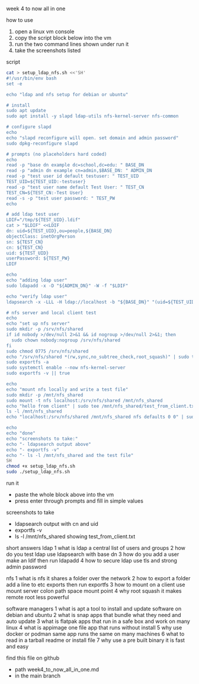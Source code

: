 week 4 to now all in one

how to use
1. open a linux vm console
2. copy the script block below into the vm
3. run the two command lines shown under run it
4. take the screenshots listed

script
```bash
cat > setup_ldap_nfs.sh <<'SH'
#!/usr/bin/env bash
set -e

echo "ldap and nfs setup for debian or ubuntu"

# install
sudo apt update
sudo apt install -y slapd ldap-utils nfs-kernel-server nfs-common

# configure slapd
echo
echo "slapd reconfigure will open. set domain and admin password"
sudo dpkg-reconfigure slapd

# prompts (no placeholders hard coded)
echo
read -p "base dn example dc=school,dc=edu: " BASE_DN
read -p "admin dn example cn=admin,$BASE_DN: " ADMIN_DN
read -p "test user id default testuser: " TEST_UID
TEST_UID=${TEST_UID:-testuser}
read -p "test user name default Test User: " TEST_CN
TEST_CN=${TEST_CN:-Test User}
read -s -p "test user password: " TEST_PW
echo

# add ldap test user
LDIF="/tmp/${TEST_UID}.ldif"
cat > "$LDIF" <<LDIF
dn: uid=${TEST_UID},ou=people,${BASE_DN}
objectClass: inetOrgPerson
sn: ${TEST_CN}
cn: ${TEST_CN}
uid: ${TEST_UID}
userPassword: ${TEST_PW}
LDIF

echo
echo "adding ldap user"
sudo ldapadd -x -D "${ADMIN_DN}" -W -f "$LDIF"

echo "verify ldap user"
ldapsearch -x -LLL -H ldap://localhost -b "${BASE_DN}" "(uid=${TEST_UID})" cn uid || true

# nfs server and local client test
echo
echo "set up nfs server"
sudo mkdir -p /srv/nfs/shared
if id nobody >/dev/null 2>&1 && id nogroup >/dev/null 2>&1; then
  sudo chown nobody:nogroup /srv/nfs/shared
fi
sudo chmod 0775 /srv/nfs/shared
echo "/srv/nfs/shared *(rw,sync,no_subtree_check,root_squash)" | sudo tee /etc/exports >/dev/null
sudo exportfs -a
sudo systemctl enable --now nfs-kernel-server
sudo exportfs -v || true

echo
echo "mount nfs locally and write a test file"
sudo mkdir -p /mnt/nfs_shared
sudo mount -t nfs localhost:/srv/nfs/shared /mnt/nfs_shared
echo "hello from client" | sudo tee /mnt/nfs_shared/test_from_client.txt >/dev/null
ls -l /mnt/nfs_shared
echo "localhost:/srv/nfs/shared /mnt/nfs_shared nfs defaults 0 0" | sudo tee -a /etc/fstab >/dev/null

echo
echo "done"
echo "screenshots to take:"
echo "- ldapsearch output above"
echo "- exportfs -v"
echo "- ls -l /mnt/nfs_shared and the test file"
SH
chmod +x setup_ldap_nfs.sh
sudo ./setup_ldap_nfs.sh
```

run it
- paste the whole block above into the vm
- press enter through prompts and fill in simple values

screenshots to take
- ldapsearch output with cn and uid
- exportfs -v
- ls -l /mnt/nfs_shared showing test_from_client.txt

short answers
ldap
1 what is ldap
a central list of users and groups
2 how do you test ldap
use ldapsearch with base dn
3 how do you add a user
make an ldif then run ldapadd
4 how to secure ldap
use tls and strong admin password

nfs
1 what is nfs
it shares a folder over the network
2 how to export a folder
add a line to etc exports then run exportfs
3 how to mount on a client
use mount server colon path space mount point
4 why root squash
it makes remote root less powerful

software managers
1 what is apt
a tool to install and update software on debian and ubuntu
2 what is snap
apps that bundle what they need and auto update
3 what is flatpak
apps that run in a safe box and work on many linux
4 what is appimage
one file app that runs without install
5 why use docker or podman
same app runs the same on many machines
6 what to read in a tarball
readme or install file
7 why use a pre built binary
it is fast and easy

find this file on github
- path week4_to_now_all_in_one.md
- in the main branch

